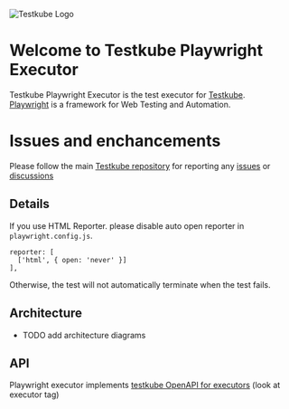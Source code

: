 ![Testkube Logo](https://raw.githubusercontent.com/kubeshop/testkube/main/assets/testkube-color-gray.png)

# Welcome to Testkube Playwright Executor

Testkube Playwright Executor is the test executor for [Testkube](https://testkube.io).  
[Playwright](https://playwright.dev/) is a framework for Web Testing and Automation.

# Issues and enchancements

Please follow the main [Testkube repository](https://github.com/kubeshop/testkube) for reporting any [issues](https://github.com/kubeshop/testkube/issues) or [discussions](https://github.com/kubeshop/testkube/discussions)

## Details

If you use HTML Reporter. please disable auto open reporter in `playwright.config.js`.
```
reporter: [
  ['html', { open: 'never' }]
],
```
Otherwise, the test will not automatically terminate when the test fails.

## Architecture

- TODO add architecture diagrams

## API

Playwright executor implements [testkube OpenAPI for executors](https://kubeshop.github.io/testkube/openapi/#operations-tag-executor) (look at executor tag)

